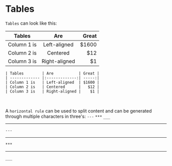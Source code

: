 # Tables


`Tables` can look like this:

| Tables        | Are           | Great |
| ------------- |:-------------:| -----:|
| Column 1 is   | Left-aligned  | $1600 |
| Column 2 is   | Centered      |   $12 |
| Column 3 is   | Right-aligned |    $1 |

~~~
| Tables        | Are           | Great |
| ------------- |:-------------:| -----:|
| Column 1 is   | Left-aligned  | $1600 |
| Column 2 is   | Centered      |   $12 |
| Column 3 is   | Right-aligned |    $1 |
~~~

<br />

A `horizontal rule` can be used to split content and can be generated through multiple characters in three's: `---` `***` `___`

---

~~~
---
~~~

***

~~~
***
~~~

___

~~~
___
~~~